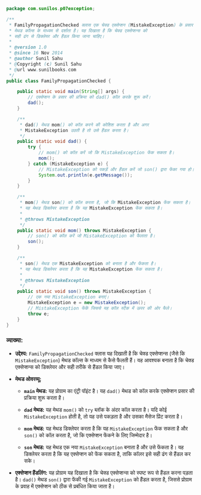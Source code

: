 ```java
package com.sunilos.p07exception;

/**
 * FamilyPropagationChecked क्लास एक चेक्ड एक्सेप्शन (MistakeException) के प्रसार को
 * मेथड कॉल्स के माध्यम से दर्शाता है। यह दिखाता है कि चेक्ड एक्सेप्शन्स को
 * सही ढंग से डिक्लेयर और हैंडल किया जाना चाहिए।
 * 
 * @version 1.0
 * @since 16 Nov 2014
 * @author Sunil Sahu
 * @Copyright (c) Sunil Sahu
 * @url www.sunilbooks.com
 */
public class FamilyPropagationChecked {

    public static void main(String[] args) {
        // एक्सेप्शन के प्रसार की प्रक्रिया को dad() कॉल करके शुरू करें।
        dad();
    }

    /**
     * dad() मेथड mom() को कॉल करने की कोशिश करता है और अगर 
     * MistakeException उठती है तो उसे हैंडल करता है।
     */
    public static void dad() {
        try {
            // mom() को कॉल करें जो कि MistakeException फेंक सकता है।
            mom();
        } catch (MistakeException e) {
            // MistakeException को पकड़ें और हैंडल करें जो son() द्वारा फेंका गया हो।
            System.out.println(e.getMessage());
        }
    }

    /**
     * mom() मेथड son() को कॉल करता है, जो कि MistakeException फेंक सकता है।
     * यह मेथड डिक्लेयर करता है कि यह MistakeException फेंक सकता है।
     * 
     * @throws MistakeException
     */
    public static void mom() throws MistakeException {
        // son() को कॉल करें जो MistakeException को फैलाता है।
        son();
    }

    /**
     * son() मेथड एक MistakeException को बनाता है और फेंकता है।
     * यह मेथड डिक्लेयर करता है कि यह MistakeException फेंक सकता है।
     * 
     * @throws MistakeException
     */
    public static void son() throws MistakeException {
        // एक नया MistakeException बनाएं।
        MistakeException e = new MistakeException();
        // MistakeException फेंकें जिससे यह कॉल स्टैक में ऊपर की ओर फैले।
        throw e;
    }
}
```

### व्याख्या:

- **उद्देश्य:** `FamilyPropagationChecked` क्लास यह दिखाती है कि चेक्ड एक्सेप्शन्स (जैसे कि `MistakeException`) मेथड कॉल्स के माध्यम से कैसे फैलती हैं। यह आवश्यक बनाता है कि चेक्ड एक्सेप्शन्स को डिक्लेयर और सही तरीके से हैंडल किया जाए।

- **मेथड ओवरव्यू:**
  - **`main` मेथड:** यह प्रोग्राम का एंट्री पॉइंट है। यह `dad()` मेथड को कॉल करके एक्सेप्शन प्रसार की प्रक्रिया शुरू करता है।
  
  - **`dad` मेथड:** यह मेथड `mom()` को `try` ब्लॉक के अंदर कॉल करता है। यदि कोई `MistakeException` होती है, तो यह उसे पकड़ता है और उसका मैसेज प्रिंट करता है।
  
  - **`mom` मेथड:** यह मेथड डिक्लेयर करता है कि यह `MistakeException` फेंक सकता है और `son()` को कॉल करता है, जो कि एक्सेप्शन फेंकने के लिए जिम्मेदार है।

  - **`son` मेथड:** यह मेथड एक नया `MistakeException` बनाता है और उसे फेंकता है। यह डिक्लेयर करता है कि यह एक्सेप्शन को फेंक सकता है, ताकि कॉलर इसे सही ढंग से हैंडल कर सके।

- **एक्सेप्शन हैंडलिंग:** यह प्रोग्राम यह दिखाता है कि चेक्ड एक्सेप्शन्स को स्पष्ट रूप से हैंडल करना पड़ता है। `dad()` मेथड `son()` द्वारा फेंकी गई `MistakeException` को हैंडल करता है, जिससे प्रोग्राम के प्रवाह में एक्सेप्शन को ठीक से प्रबंधित किया जाता है।
